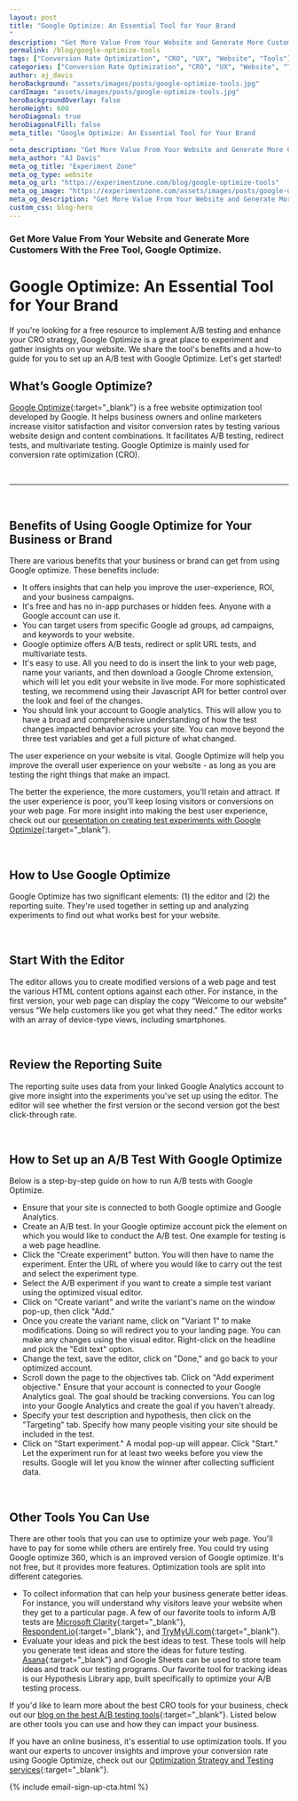 ```yaml
---
layout: post
title: "Google Optimize: An Essential Tool for Your Brand
"
description: "Get More Value From Your Website and Generate More Customers With the Free Tool, Google Optimize."
permalink: /blog/google-optimize-tools
tags: ["Conversion Rate Optimization", "CRO", "UX", "Website", "Tools"]
categories: ["Conversion Rate Optimization", "CRO", "UX", "Website", "Tools"]
author: aj_davis
heroBackground: "assets/images/posts/google-optimize-tools.jpg"
cardImage: "assets/images/posts/google-optimize-tools.jpg"
heroBackgroundOverlay: false
heroHeight: 600
heroDiagonal: true
heroDiagonalFill: false
meta_title: "Google Optimize: An Essential Tool for Your Brand
"
meta_description: "Get More Value From Your Website and Generate More Customers With the Free Tool, Google Optimize."
meta_author: "AJ Davis"
meta_og_title: "Experiment Zone"
meta_og_type: website
meta_og_url: "https://experimentzone.com/blog/google-optimize-tools"
meta_og_image: "https://experimentzone.com/assets/images/posts/google-optimize-tools.jpg"
meta_og_description: "Get More Value From Your Website and Generate More Customers With the Free Tool, Google Optimize."
custom_css: blog-hero
---
```


<style>@media (min-width: 768px) {.hero-image .hero-text h1 {font-size: 3.5rem}} .hero-image .hero-text h1 {font-size: 2.7rem;}</style>

### Get More Value From Your Website and Generate More Customers With the Free Tool, Google Optimize.

# Google Optimize: An Essential Tool for Your Brand

If you're looking for a free resource to implement A/B testing and enhance your CRO strategy, Google Optimize is a great place to experiment and gather insights on your website. We share the tool's benefits and a how-to guide for you to set up an A/B test with Google Optimize. Let's get started!

## What’s Google Optimize?

[Google Optimize](https://marketingplatform.google.com/about/optimize/){:target="\_blank"} is a free website optimization tool developed by Google. It helps business owners and online marketers increase visitor satisfaction and visitor conversion rates by testing various website design and content combinations. It facilitates A/B testing, redirect tests, and multivariate testing. Google Optimize is mainly used for conversion rate optimization (CRO).

<br>

---

<br />

## Benefits of Using Google Optimize for Your Business or Brand

There are various benefits that your business or brand can get from using Google optimize. These benefits include:

- It offers insights that can help you improve the user-experience, ROI, and your business campaigns.
- It's free and has no in-app purchases or hidden fees. Anyone with a Google account can use it.
- You can target users from specific Google ad groups, ad campaigns, and keywords to your website.
- Google optimize offers A/B tests, redirect or split URL tests, and multivariate tests.
- It's easy to use. All you need to do is insert the link to your web page, name your variants, and then download a Google Chrome extension, which will let you edit your website in live mode. For more sophisticated testing, we recommend using their Javascript API for better control over the look and feel of the changes.
- You should link your account to Google analytics. This will allow you to have a broad and comprehensive understanding of how the test changes impacted behavior across your site. You can move beyond the three test variables and get a full picture of what changed.

The user experience on your website is vital. Google Optimize will help you improve the overall user experience on your website - as long as you are testing the right things that make an impact.

The better the experience, the more customers, you'll retain and attract. If the user experience is poor, you'll keep losing visitors or conversions on your web page. For more insight into making the best user experience, check out our [presentation on creating test experiments with Google Optimize](https://www2.slideshare.net/mandidavis/experiments-using-google-optimize-how-to-make-the-best-experience-for-your-online-retail-customers){:target="\_blank"}.

<br />

## How to Use Google Optimize

Google Optimize has two significant elements: (1) the editor and (2) the reporting suite. They're used together in setting up and analyzing experiments to find out what works best for your website.

<br>

## Start With the Editor

The editor allows you to create modified versions of a web page and test the various HTML content options against each other. For instance, in the first version, your web page can display the copy “Welcome to our website” versus “We help customers like you get what they need.” The editor works with an array of device-type views, including smartphones.

<br>

## Review the Reporting Suite

The reporting suite uses data from your linked Google Analytics account to give more insight into the experiments you've set up using the editor. The editor will see whether the first version or the second version got the best click-through rate.

<br>

## How to Set up an A/B Test With Google Optimize

Below is a step-by-step guide on how to run A/B tests with Google Optimize.

- Ensure that your site is connected to both Google optimize and Google Analytics.
- Create an A/B test. In your Google optimize account pick the element on which you would like to conduct the A/B test. One example for testing is a web page headline.
- Click the "Create experiment" button. You will then have to name the experiment. Enter the URL of where you would like to carry out the test and select the experiment type.
- Select the A/B experiment if you want to create a simple test variant using the optimized visual editor.
- Click on "Create variant" and write the variant's name on the window pop-up, then click "Add."
- Once you create the variant name, click on "Variant 1" to make modifications. Doing so will redirect you to your landing page. You can make any changes using the visual editor. Right-click on the headline and pick the "Edit text" option.
- Change the text, save the editor, click on "Done," and go back to your optimized account.
- Scroll down the page to the objectives tab. Click on "Add experiment objective." Ensure that your account is connected to your Google Analytics goal. The goal should be tracking conversions. You can log into your Google Analytics and create the goal if you haven't already.
- Specify your test description and hypothesis, then click on the "Targeting" tab. Specify how many people visiting your site should be included in the test.
- Click on "Start experiment." A modal pop-up will appear. Click "Start." Let the experiment run for at least two weeks before you view the results. Google will let you know the winner after collecting sufficient data.

<br>

## Other Tools You Can Use

There are other tools that you can use to optimize your web page. You'll have to pay for some while others are entirely free. You could try using Google optimize 360, which is an improved version of Google optimize. It's not free, but it provides more features. Optimization tools are split into different categories.

- To collect information that can help your business generate better ideas. For instance, you will understand why visitors leave your website when they get to a particular page. A few of our favorite tools to inform A/B tests are [Microsoft Clarity](https://clarity.microsoft.com/){:target="\_blank"}, [Respondent.io](http://respondent.io){:target="\_blank"}, and [TryMyUI.com](https://www.trymyui.com/){:target="\_blank"}.
- Evaluate your ideas and pick the best ideas to test. These tools will help you generate test ideas and store the ideas for future testing. [Asana](https://asana.com/){:target="\_blank"} and Google Sheets can be used to store team ideas and track our testing programs. Our favorite tool for tracking ideas is our Hypothesis Library app, built specifically to optimize your A/B testing process.

If you'd like to learn more about the best CRO tools for your business, check out our [blog on the best A/B testing tools](https://experimentzone.com/blog/ab-testing-tools/){:target="\_blank"}. Listed below are other tools you can use and how they can impact your business.

If you have an online business, it's essential to use optimization tools. If you want our experts to uncover insights and improve your conversion rate using Google Optimize, check out our [Optimization Strategy and Testing services](https://experimentzone.com/services/optimization-strategy-and-testing/){:target="\_blank"}.

{% include email-sign-up-cta.html %}
